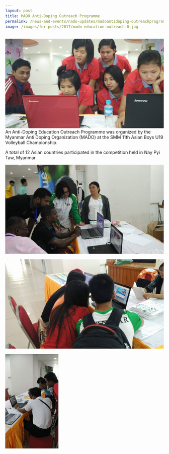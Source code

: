 ```yaml
---
layout: post
title: MADO Anti-Doping Outreach Programme
permalink: /news-and-events/nado-updates/madoantidoping-outreachprogramme
image: /images/for-posts/2017/mado-education-outreach-0.jpg
---
```

![MADO Anti Doping Education Outreach Programme](/images/for-posts/2017/mado-education-outreach-0.jpg)
An Anti-Doping Education Outreach Programme was organized by the Myanmar Anti Doping Organization (MADO) at the SMM 11th Asian Boys U19 Volleyball Championship.

A total of 12 Asian countries participated in the competition held in Nay Pyi Taw, Myanmar.

![MADO Anti Doping Education Outreach Programme](/images/for-posts/2017/mado-education-outreach-1.jpg)

![MADO Anti Doping Education Outreach Programme](/images/for-posts/2017/mado-education-outreach-2.jpg)

![MADO Anti Doping Education Outreach Programme](/images/for-posts/2017/mado-education-outreach-3.jpg)
